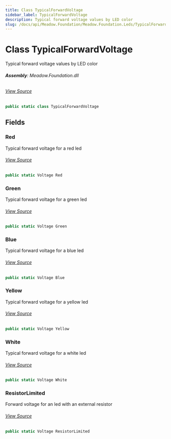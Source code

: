 ```yaml
---
title: Class TypicalForwardVoltage
sidebar_label: TypicalForwardVoltage
description: Typical forward voltage values by LED color
slug: /docs/api/Meadow.Foundation/Meadow.Foundation.Leds/TypicalForwardVoltage
---
```

# Class TypicalForwardVoltage
Typical forward voltage values by LED color

###### **Assembly**: Meadow.Foundation.dll
###### [View Source](https://github.com/WildernessLabs/Meadow.Foundation.git/blob/develop/Source/Meadow.Foundation.Core/Leds/TypicalForwardVoltage.cs#L8)
```csharp title="Declaration"
public static class TypicalForwardVoltage
```
## Fields
### Red
Typical forward voltage for a red led
###### [View Source](https://github.com/WildernessLabs/Meadow.Foundation.git/blob/develop/Source/Meadow.Foundation.Core/Leds/TypicalForwardVoltage.cs#L13)
```csharp title="Declaration"
public static Voltage Red
```
### Green
Typical forward voltage for a green led
###### [View Source](https://github.com/WildernessLabs/Meadow.Foundation.git/blob/develop/Source/Meadow.Foundation.Core/Leds/TypicalForwardVoltage.cs#L17)
```csharp title="Declaration"
public static Voltage Green
```
### Blue
Typical forward voltage for a blue led
###### [View Source](https://github.com/WildernessLabs/Meadow.Foundation.git/blob/develop/Source/Meadow.Foundation.Core/Leds/TypicalForwardVoltage.cs#L21)
```csharp title="Declaration"
public static Voltage Blue
```
### Yellow
Typical forward voltage for a yellow led
###### [View Source](https://github.com/WildernessLabs/Meadow.Foundation.git/blob/develop/Source/Meadow.Foundation.Core/Leds/TypicalForwardVoltage.cs#L25)
```csharp title="Declaration"
public static Voltage Yellow
```
### White
Typical forward voltage for a white led
###### [View Source](https://github.com/WildernessLabs/Meadow.Foundation.git/blob/develop/Source/Meadow.Foundation.Core/Leds/TypicalForwardVoltage.cs#L29)
```csharp title="Declaration"
public static Voltage White
```
### ResistorLimited
Forward voltage for an led with an external resistor
###### [View Source](https://github.com/WildernessLabs/Meadow.Foundation.git/blob/develop/Source/Meadow.Foundation.Core/Leds/TypicalForwardVoltage.cs#L33)
```csharp title="Declaration"
public static Voltage ResistorLimited
```
